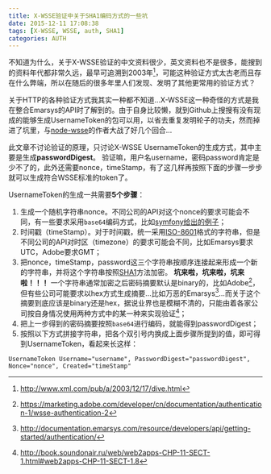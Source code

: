 ```yaml
---
title: X-WSSE验证中关于SHA1编码方式的一些坑
date: 2015-12-11 17:08:38
tags: [X-WSSE, WSSE, auth, SHA1]
categories: AUTH
---
```

不知道为什么，关于X-WSSE验证的中文资料很少，英文资料也不是很多，能搜到的资料年代都非常久远，最早可追溯到2003年[^1]，可能这种验证方式太古老而且存在什么弊端，所以在随后的很多年里人们发现、发明了其他更常用的验证方式？

关于HTTP的各种验证方式我其实一种都不知道…X-WSSE这一种奇怪的方式是我在整合Emarsys的API时了解到的。由于自身比较懒，就到Github上搜搜有没有现成的能够生成UsernameToken的包可以用，以省去重复发明轮子的功夫，然而掉进了坑里，与[node-wsse](https://github.com/bouzuya/node-wsse)的作者大战了好几个回合…

此文章不讨论验证的原理，只讨论X-WSSE UsernameToken的生成方式，其中主要是生成**passwordDigest**。
验证嘛，用户名username，密码password肯定是少不了的，此外还需要nonce，timeStamp，有了这几样再按照下面的步骤一步步就可以生成符合WSSE标准的token了。

UsernameToken的生成一共需要**5个步骤**：
1. 生成一个随机字符串nonce。不同公司的API对这个nonce的要求可能会不同，有一些要求采用```base64```编码方式，比如[symfony给出的例子](http://symfony.com/doc/current/cookbook/security/custom_authentication_provider.html#the-authentication-provider)；
2. 时间戳（timeStamp）。对于时间戳，统一采用[ISO-8601](http://baike.baidu.com/view/931641.htm)格式的字符串，但是不同公司的API对时区（timezone）的要求可能会不同，比如Emarsys要求UTC，Adobe要求GMT；
3. 把nonce，timeStamp，password这三个字符串按顺序连接起来形成一个新的字符串，并将这个字符串按照[SHA1](http://baike.baidu.com/view/1228622.htm)方法加密。
**坑来啦，坑来啦，坑来啦！！！**
一个字符串通常加密之后密码摘要默认是binary的，比如Adobe[^2]，但有些公司可能要求以hex方式生成摘要…比如万恶的Emarsys[^3]…而关于这个摘要到底应该是binary还是hex，据说业界也是模糊不清的，只能由着各家公司按自身情况使用两种方式中的某一种来实现验证[^4]；
4. 把上一步得到的密码摘要按照```base64```进行编码，就能得到passwordDigest；
5. 按照以下方式拼接字符串，把各个双引号内换成上面步骤所提到的值，即可得到UsernameToken，看起来长这样：

``` 
UsernameToken Username="username", PasswordDigest="passwordDigest", Nonce="nonce", Created="timeStamp"
```

[^1]: http://www.xml.com/pub/a/2003/12/17/dive.html
[^2]: https://marketing.adobe.com/developer/cn/documentation/authentication-1/wsse-authentication-2
[^3]: http://documentation.emarsys.com/resource/developers/api/getting-started/authentication/
[^4]: http://book.soundonair.ru/web/web2apps-CHP-11-SECT-1.html#web2apps-CHP-11-SECT-1.8
